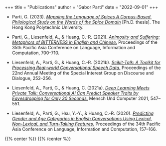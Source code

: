 +++
title = "Publications"
author = "Gabor Parti"
date = "2022-09-01"
+++

* Parti, G. (2023). [*Mapping the Language of Spices A Corpus-Based, Philological Study on the Words of the Spice Domain*]((https://theses.lib.polyu.edu.hk/handle/200/12389)) [Ph.D. thesis]. The Hong Kong Polytechnic University. [<i class="ai ai-open-access ai-1x"></i>](https://theses.lib.polyu.edu.hk/handle/200/12389) [<i class="fa fa-1x fa-info-circle"></i>](/files/bib/thesis.bib "Bibfile")

* Parti, G., Liesenfeld, A., & Huang, C.-R. (2021). [*Animosity and Suffering: Metaphors of BITTERNESS in English and Chinese.*](https://aclanthology.org/2021.paclic-1.74) Proceedings of the 35th Pacific Asia Conference on Language, Information and Computation, 700–710. [<i class="ai ai-open-access ai-1x"></i>](https://aclanthology.org/2021.paclic-1.74) [<i class="fa fa-1x fa-info-circle"></i>](/files/bib/parti_animosity_2021.bib "Bibfile")

* Liesenfeld, A., Parti, G., & Huang, C.-R. (2021b). [*Scikit-Talk: A Toolkit for Processing Real-world Conversational Speech Data.*](https://aclanthology.org/2021.sigdial-1.26) Proceedings of the 22nd Annual Meeting of the Special Interest Group on Discourse and Dialogue, 252–256. [<i class="ai ai-open-access ai-1x"></i>](https://aclanthology.org/2021.sigdial-1.26) [<i class="fa fa-1x fa-info-circle"></i>](/files/bib/liesenfeld_scikit-talk_2021.bib "Bibfile")

* Liesenfeld, A., Parti, G., & Huang, C. (2021a). [*Deep Learning Meets Private Talk: Conversational AI Can Predict Speaker Traits by Eavesdropping for Only 30 Seconds.*](https://doi.org/10.1145/3473856.3474012) Mensch Und Computer 2021, 547–551. [<i class="ai ai-open-access ai-1x"></i>](https://doi.org/10.1145/3473856.3474012) [<i class="fa fa-1x fa-info-circle"></i>](/files/bib/liesenfeld_deep_2021.bib "Bibfile")

* Liesenfeld, A., Parti, G., Hsu, Y.-Y., & Huang, C.-R. (2020). [*Predicting Gender and Age Categories in English Conversations Using Lexical, Non-Lexical, and Turn-Taking Features.*](https://aclanthology.org/2020.paclic-1.19) Proceedings of the 34th Pacific Asia Conference on Language, Information and Computation, 157–166. [<i class="ai ai-open-access ai-1x"></i>](https://aclanthology.org/2020.paclic-1.19) [<i class="fa fa-1x fa-info-circle"></i>](/files/bib/liesenfeld_predicting_2020.bib "Bibfile")

{{% center %}}
<i class="fa fa-cog fa-spin fa-2x fa-fw"></i>
{{% /center %}}

